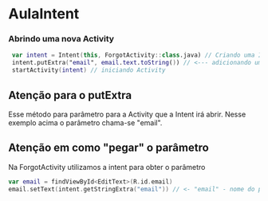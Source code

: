 # AulaIntent
 
### Abrindo uma nova Activity

```kotlin
 var intent = Intent(this, ForgotActivity::class.java) // Criando uma Intent "abrir uma Activity"
 intent.putExtra("email", email.text.toString()) // <--- adicionando um parâmetro chamado email na intent
 startActivity(intent) // iniciando Activity
```

## Atenção para o putExtra

Esse método para parâmetro para a Activity que a Intent irá abrir. Nesse exemplo acima o parâmetro chama-se "email".

## Atenção em como "pegar" o parâmetro

Na ForgotActivity utilizamos a intent para obter o parâmetro

```kotlin
var email = findViewById<EditText>(R.id.email)
email.setText(intent.getStringExtra("email")) // <- "email" - nome do parâmetro
```
